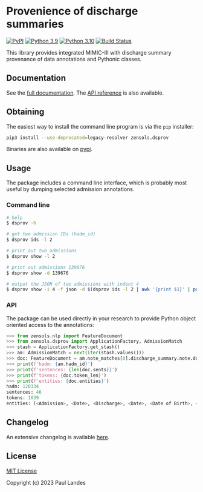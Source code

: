 # Provenience of discharge summaries

[![PyPI][pypi-badge]][pypi-link]
[![Python 3.9][python39-badge]][python39-link]
[![Python 3.10][python310-badge]][python310-link]
[![Build Status][build-badge]][build-link]

This library provides integrated MIMIC-III with discharge summary provenance of
data annotations and Pythonic classes.


## Documentation

See the [full documentation](https://plandes.github.io/dsprov/index.html).
The [API reference](https://plandes.github.io/dsprov/api.html) is also
available.


## Obtaining

The easiest way to install the command line program is via the `pip` installer:
```bash
pip3 install --use-deprecated=legacy-resolver zensols.dsprov
```

Binaries are also available on [pypi].


## Usage

The package includes a command line interface, which is probably most useful by
dumping selected admission annotations.

### Command line

```bash
# help
$ dsprov -h

# get two admission IDs (hadm_id)
$ dsprov ids -l 2

# print out two admissions
$ dsprov show -l 2

# print out admissions 139676
$ dsprov show -d 139676

# output the JSON of two admissions with indent 4
$ dsprov show -i 4 -f json -d $(dsprov ids -l 2 | awk '{print $1}' | paste -s -d, -)
```

### API

The package can be used directly in your research to provide Python object
oriented access to the annotations:

```python
>>> from zensols.nlp import FeatureDocument
>>> from zensols.dsprov import ApplicationFactory, AdmissionMatch
>>> stash = ApplicationFactory.get_stash()
>>> am: AdmissionMatch = next(iter(stash.values()))
>>> doc: FeatureDocument = am.note_matches[0].discharge_summary.note.doc
>>> print(f'hadm: {am.hadm_id}')
>>> print(f'sentences: {len(doc.sents)}')
>>> print(f'tokens: {doc.token_len}')
>>> print(f'entities: {doc.entities}')
hadm: 120334
sentences: 46
tokens: 1039
entities: (<Admission>, <Date>, <Discharge>, <Date>, <Date of Birth>, <Sex>, ...)
```


## Changelog

An extensive changelog is available [here](CHANGELOG.md).


## License

[MIT License](LICENSE.md)

Copyright (c) 2023 Paul Landes


<!-- links -->
[pypi]: https://pypi.org/project/zensols.dsprov/
[pypi-link]: https://pypi.python.org/pypi/zensols.dsprov
[pypi-badge]: https://img.shields.io/pypi/v/zensols.dsprov.svg
[python39-badge]: https://img.shields.io/badge/python-3.9-blue.svg
[python39-link]: https://www.python.org/downloads/release/python-390
[python310-badge]: https://img.shields.io/badge/python-3.10-blue.svg
[python310-link]: https://www.python.org/downloads/release/python-310
[build-badge]: https://github.com/plandes/dsprov/workflows/CI/badge.svg
[build-link]: https://github.com/plandes/dsprov/actions
